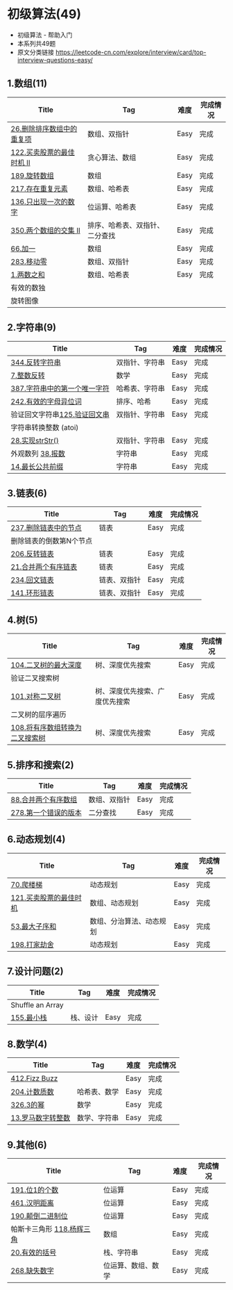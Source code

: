 # 初级算法(49)
- 初级算法 - 帮助入门
- 本系列共49题
- 原文分类链接 https://leetcode-cn.com/explore/interview/card/top-interview-questions-easy/

## 1.数组(11)

| Title                                                        | Tag                            | 难度 | 完成情况 |
| ------------------------------------------------------------ | ------------------------------ | ---- | -------- |
| [26.删除排序数组中的重复项](https://leetcode-cn.com/problems/remove-duplicates-from-sorted-array) | 数组、双指针                   | Easy | 完成     |
| [122.买卖股票的最佳时机 II](https://leetcode-cn.com/problems/best-time-to-buy-and-sell-stock-ii) | 贪心算法、数组                 | Easy | 完成     |
| [189.旋转数组](https://leetcode-cn.com/problems/rotate-array) | 数组                           | Easy | 完成     |
| [217.存在重复元素](https://leetcode-cn.com/problems/contains-duplicate/) | 数组、哈希表                   | Easy | 完成     |
| [136.只出现一次的数字](https://leetcode-cn.com/problems/single-number) | 位运算、哈希表                 | Easy | 完成     |
| [350.两个数组的交集 II](https://leetcode-cn.com/problems/intersection-of-two-arrays-ii/) | 排序、哈希表、双指针、二分查找 | Easy | 完成     |
| [66.加一](https://leetcode-cn.com/problems/plus-one)         | 数组                           | Easy | 完成     |
| [283.移动零](https://leetcode-cn.com/problems/move-zeroes/)  | 数组、双指针                   | Easy | 完成     |
| [1.两数之和](https://leetcode-cn.com/problems/two-sum/)      | 数组、哈希表                   | Easy | 完成     |
| 有效的数独                                                   |                                |      |          |
| 旋转图像                                                     |                                |      |          |

## 2.字符串(9)

| Title                                                        | Tag            | 难度 | 完成情况 |
| ------------------------------------------------------------ | -------------- | ---- | -------- |
| [344.反转字符串](https://leetcode-cn.com/problems/reverse-string/) | 双指针、字符串 | Easy | 完成     |
| [7.整数反转](https://leetcode-cn.com/problems/reverse-integer) | 数学           | Easy | 完成     |
| [387.字符串中的第一个唯一字符](https://leetcode-cn.com/problems/first-unique-character-in-a-string/) | 哈希表、字符串 | Easy | 完成     |
| [242.有效的字母异位词](https://leetcode-cn.com/problems/valid-anagram/) | 排序、哈希     | Easy | 完成     |
| 验证回文字符串[125.验证回文串](https://leetcode-cn.com/problems/valid-palindrome) | 双指针、字符串 | Easy | 完成     |
| 字符串转换整数 (atoi)                                        |                |      |          |
| [28.实现strStr()](https://leetcode-cn.com/problems/implement-strstr) | 双指针、字符串 | Easy | 完成     |
| 外观数列 [38.报数](https://leetcode-cn.com/problems/count-and-say) | 字符串         | Easy | 完成     |
| [14.最长公共前缀](https://leetcode-cn.com/problems/longest-common-prefix) | 字符串         | Easy | 完成     |

## 3.链表(6)

| Title                                                        | Tag          | 难度 | 完成情况 |
| ------------------------------------------------------------ | ------------ | ---- | -------- |
| [237.删除链表中的节点](https://leetcode-cn.com/problems/delete-node-in-a-linked-list/) | 链表         | Easy | 完成     |
| 删除链表的倒数第N个节点                                      |              |      |          |
| [206.反转链表](https://leetcode-cn.com/problems/reverse-linked-list/) | 链表         | Easy | 完成     |
| [21.合并两个有序链表](https://leetcode-cn.com/problems/merge-two-sorted-lists) | 链表         | Easy | 完成     |
| [234.回文链表](https://leetcode-cn.com/problems/palindrome-linked-list/) | 链表、双指针 | Easy | 完成     |
| [141.环形链表](https://leetcode-cn.com/problems/linked-list-cycle) | 链表、双指针 | Easy | 完成     |

## 4.树(5)

| Title                                                        | Tag                            | 难度 | 完成情况 |
| ------------------------------------------------------------ | ------------------------------ | ---- | -------- |
| [104.二叉树的最大深度](https://leetcode-cn.com/problems/maximum-depth-of-binary-tree) | 树、深度优先搜索               | Easy | 完成     |
| 验证二叉搜索树                                               |                                |      |          |
| [101.对称二叉树](https://leetcode-cn.com/problems/symmetric-tree) | 树、深度优先搜索、广度优先搜索 | Easy | 完成     |
| 二叉树的层序遍历                                             |                                |      |          |
| [108.将有序数组转换为二叉搜索树](https://leetcode-cn.com/problems/convert-sorted-array-to-binary-search-tree) | 树、深度优先搜索               | Easy | 完成     |

## 5.排序和搜索(2)

| Title                                                        | Tag          | 难度 | 完成情况 |
| ------------------------------------------------------------ | ------------ | ---- | -------- |
| [88.合并两个有序数组](https://leetcode-cn.com/problems/merge-sorted-array) | 数组、双指针 | Easy | 完成     |
| [278.第一个错误的版本](https://leetcode-cn.com/problems/first-bad-version/) | 二分查找     | Easy | 完成     |

## 6.动态规划(4)

| Title                                                        | Tag                      | 难度 | 完成情况 |
| ------------------------------------------------------------ | ------------------------ | ---- | -------- |
| [70.爬楼梯](https://leetcode-cn.com/problems/climbing-stairs) | 动态规划                 | Easy | 完成     |
| [121.买卖股票的最佳时机](https://leetcode-cn.com/problems/best-time-to-buy-and-sell-stock) | 数组、动态规划           | Easy | 完成     |
| [53.最大子序和](https://leetcode-cn.com/problems/maximum-subarray) | 数组、分治算法、动态规划 | Easy | 完成     |
| [198.打家劫舍](https://leetcode-cn.com/problems/house-robber) | 动态规划                 | Easy | 完成     |

## 7.设计问题(2)

| Title                                                    | Tag      | 难度 | 完成情况 |
| -------------------------------------------------------- | -------- | ---- | -------- |
| Shuffle an Array                                         |          |      |          |
| [155.最小栈](https://leetcode-cn.com/problems/min-stack) | 栈、设计 | Easy | 完成     |

## 8.数学(4)

| Title                                                        | Tag          | 难度 | 完成情况 |
| ------------------------------------------------------------ | ------------ | ---- | -------- |
| [412.Fizz Buzz](https://leetcode-cn.com/problems/fizz-buzz/) |              | Easy | 完成     |
| [204.计数质数](https://leetcode-cn.com/problems/count-primes/) | 哈希表、数学 | Easy | 完成     |
| [326.3的幂](https://leetcode-cn.com/problems/power-of-three/) | 数学         | Easy | 完成     |
| [13.罗马数字转整数](https://leetcode-cn.com/problems/roman-to-integer) | 数学、字符串 | Easy | 完成     |

## 9.其他(6)

| Title                                                        | Tag                | 难度 | 完成情况 |
| ------------------------------------------------------------ | ------------------ | ---- | -------- |
| [191.位1的个数](https://leetcode-cn.com/problems/number-of-1-bits) | 位运算             | Easy | 完成     |
| [461.汉明距离](https://leetcode-cn.com/problems/hamming-distance/) | 位运算             | Easy | 完成     |
| [190.颠倒二进制位](https://leetcode-cn.com/problems/reverse-bits) | 位运算             | Easy | 完成     |
| 帕斯卡三角形 [118.杨辉三角](https://leetcode-cn.com/problems/pascals-triangle) | 数组               | Easy | 完成     |
| [20.有效的括号](https://leetcode-cn.com/problems/valid-parentheses) | 栈、字符串         | Easy | 完成     |
| [268.缺失数字](https://leetcode-cn.com/problems/missing-number/) | 位运算、数组、数学 | Easy | 完成     |